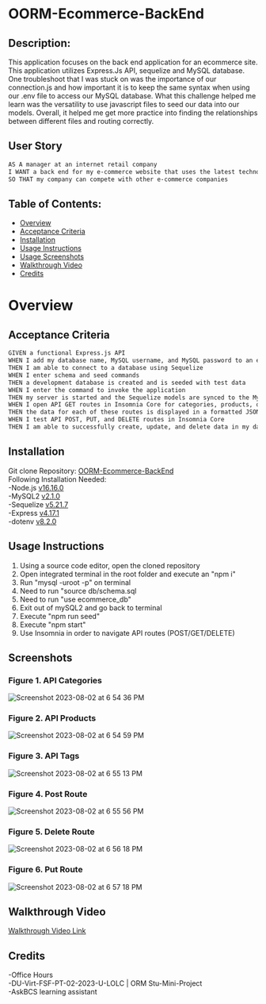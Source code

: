 # OORM-Ecommerce-BackEnd
  
## Description:
This application focuses on the back end application for an ecommerce site. This application utilizes Express.Js API, sequelize and MySQL database. One troubleshoot that I was stuck on was the importance of our connection.js and how important it is to keep the same syntax when using our .env file to access our MySQL database. What this challenge helped me learn was the versatility to use javascript files to seed our data into our models. Overall, it helped me get more practice into finding the relationships between different files and routing correctly. 

## User Story
```md
AS A manager at an internet retail company
I WANT a back end for my e-commerce website that uses the latest technologies
SO THAT my company can compete with other e-commerce companies
```

## Table of Contents:
- [Overview](#Overview)
- [Acceptance Criteria](#acceptance-criteria)
- [Installation](#installation)
- [Usage Instructions](#usage-instructions) 
- [Usage Screenshots](#screenshots)
- [Walkthrough Video](#walkthrough-video)
- [Credits](#credits)  

# Overview

## Acceptance Criteria
```md
GIVEN a functional Express.js API
WHEN I add my database name, MySQL username, and MySQL password to an environment variable file
THEN I am able to connect to a database using Sequelize
WHEN I enter schema and seed commands
THEN a development database is created and is seeded with test data
WHEN I enter the command to invoke the application
THEN my server is started and the Sequelize models are synced to the MySQL database
WHEN I open API GET routes in Insomnia Core for categories, products, or tags
THEN the data for each of these routes is displayed in a formatted JSON
WHEN I test API POST, PUT, and DELETE routes in Insomnia Core
THEN I am able to successfully create, update, and delete data in my database
```

## Installation
Git clone Repository: [OORM-Ecommerce-BackEnd](https://github.com/RyanSKang/OORM-Ecommerce-BackEnd)  
Following Installation Needed:  
    -Node.js [v16.16.0](https://nodejs.org/en/blog/release/v16.16.0)  
    -MySQL2 [v2.1.0](https://www.npmjs.com/package/mysql2/v/2.1.0)  
    -Sequelize [v5.21.7](https://www.npmjs.com/package/sequelize/v/5.21.7)  
    -Express [v4.17.1](https://www.npmjs.com/package/express/v/4.17.1)  
    -dotenv [v8.2.0](https://www.npmjs.com/package/dotenv/v/8.2.0)  
   

## Usage Instructions
1. Using a source code editor, open the cloned repository
2. Open integrated terminal in the root folder and execute an "npm i"
3. Run "mysql -uroot -p" on terminal
4. Need to run "source db/schema.sql
5. Need to run "use ecommerce_db"
6. Exit out of mySQL2 and go back to terminal  
7. Execute "npm run seed"
8. Execute "npm start"
9. Use Insomnia in order to navigate API routes (POST/GET/DELETE)
  

## Screenshots
### Figure 1. API Categories
![Screenshot 2023-08-02 at 6 54 36 PM](https://github.com/RyanSKang/SVG-Maker/assets/124969918/0da5d6c6-9c6a-4091-bb31-a519960b7c21)  
### Figure 2. API Products
![Screenshot 2023-08-02 at 6 54 59 PM](https://github.com/RyanSKang/SVG-Maker/assets/124969918/acaa7bb2-0750-4493-9dbe-b849ee5c9eb2)  
### Figure 3. API Tags
![Screenshot 2023-08-02 at 6 55 13 PM](https://github.com/RyanSKang/SVG-Maker/assets/124969918/2e1f9d61-e8af-46d1-a08a-a0de86226cf6)  
### Figure 4. Post Route
![Screenshot 2023-08-02 at 6 55 56 PM](https://github.com/RyanSKang/SVG-Maker/assets/124969918/45ec5a68-c084-4ca6-afdd-02ae79a799c7)  
### Figure 5. Delete Route
![Screenshot 2023-08-02 at 6 56 18 PM](https://github.com/RyanSKang/SVG-Maker/assets/124969918/c0ae53d0-e2fb-4641-834a-86c855f00750)  
### Figure 6. Put Route
![Screenshot 2023-08-02 at 6 57 18 PM](https://github.com/RyanSKang/SVG-Maker/assets/124969918/962eb46c-7550-4470-b741-de1aa1c5f462)

## Walkthrough Video

<a href="https://watch.screencastify.com/v/h4R6evwGE8X1bioRsXu5"> Walkthrough Video Link </a>

## Credits
-Office Hours  
-DU-Virt-FSF-PT-02-2023-U-LOLC | ORM Stu-Mini-Project  
-AskBCS learning assistant 




